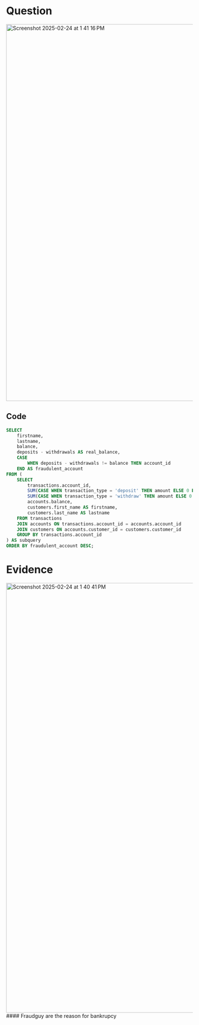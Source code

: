 # Question
<img width="1017" alt="Screenshot 2025-02-24 at 1 41 16 PM" src="https://github.com/user-attachments/assets/d3814499-1fd7-4d24-b629-91cc735165df" />




## Code

```sql
SELECT 
    firstname, 
    lastname, 
    balance, 
    deposits - withdrawals AS real_balance,
    CASE 
        WHEN deposits - withdrawals != balance THEN account_id 
    END AS fraudulent_account
FROM (
    SELECT
        transactions.account_id,
        SUM(CASE WHEN transaction_type = 'deposit' THEN amount ELSE 0 END) AS deposits,
        SUM(CASE WHEN transaction_type = 'withdraw' THEN amount ELSE 0 END) AS withdrawals,
        accounts.balance,
        customers.first_name AS firstname,
        customers.last_name AS lastname
    FROM transactions 
    JOIN accounts ON transactions.account_id = accounts.account_id 
    JOIN customers ON accounts.customer_id = customers.customer_id
    GROUP BY transactions.account_id
) AS subquery
ORDER BY fraudulent_account DESC;
```
# Evidence 
<img width="1160" alt="Screenshot 2025-02-24 at 1 40 41 PM" src="https://github.com/user-attachments/assets/55434de4-1e55-4014-8d42-3fab58c7d872" />   #### Fraudguy are the reason for bankrupcy 
